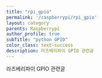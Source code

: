```yaml
---
title: "rpi_gpio"
permalink: '/raspberrypi/rpi_gpio'
layout: category
parents: Raspberrypi
author_profile: true
subTitle: "python GPIO"
color_class: text-success
description: 라즈베리파이 GPIO 관련글
---
```


라즈베리파이 GPIO 관련글
